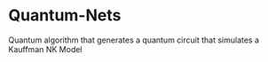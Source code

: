 # Quantum-Nets
Quantum algorithm that generates a quantum circuit that simulates a Kauffman NK Model
